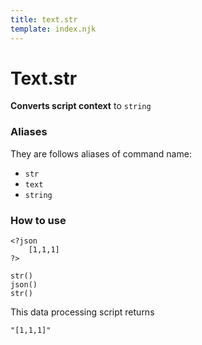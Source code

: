 ```yaml
---
title: text.str
template: index.njk
---
```


# Text.str

**Converts script context** to `string`

### Aliases

They are follows aliases of command name:

- `str`
- `text`
- `string`

### How to use

```dps
<?json
    [1,1,1]
?>

str()
json()
str()
```

This data processing script returns

```dps
"[1,1,1]"
```
